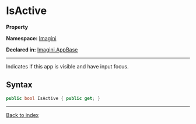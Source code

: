# IsActive

**Property**

**Namespace:** [Imagini](Imagini.md)

**Declared in:** [Imagini.AppBase](Imagini.AppBase.md)

------



Indicates if this app is visible and have input focus.


## Syntax

```csharp
public bool IsActive { public get; }
```

------

[Back to index](index.md)